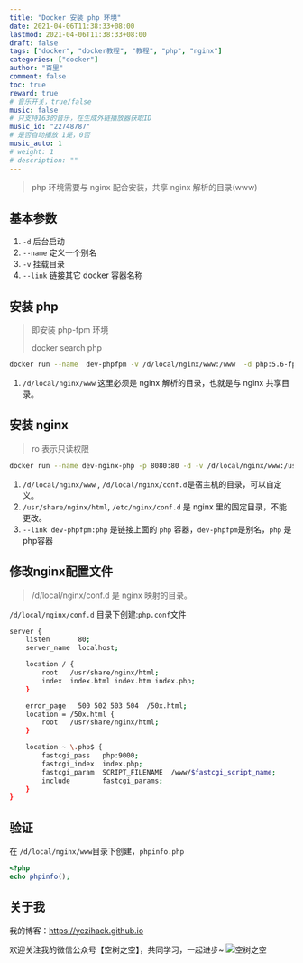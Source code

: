 ```yaml
---
title: "Docker 安装 php 环境"
date: 2021-04-06T11:38:33+08:00
lastmod: 2021-04-06T11:38:33+08:00
draft: false
tags: ["docker", "docker教程", "教程", "php", "nginx"]
categories: ["docker"]
author: "百里"
comment: false
toc: true
reward: true
# 音乐开关，true/false
music: false
# 只支持163的音乐，在生成外链播放器获取ID
music_id: "22748787"
# 是否自动播放 1是，0否
music_auto: 1
# weight: 1
# description: ""
---
```


> php 环境需要与 nginx 配合安装，共享 nginx 解析的目录(www)



## 基本参数

1. `-d` 后台启动
2. `--name` 定义一个别名
3. `-v` 挂载目录
4. `--link`  链接其它 docker 容器名称



## 安装 php 

> 即安装 php-fpm 环境
>
> docker search php

```sh 
docker run --name  dev-phpfpm -v /d/local/nginx/www:/www  -d php:5.6-fpm
```

1. `/d/local/nginx/www` 这里必须是 nginx 解析的目录，也就是与 nginx 共享目录。

## 安装 nginx

> ro 表示只读权限

```sh
docker run --name dev-nginx-php -p 8080:80 -d -v /d/local/nginx/www:/usr/share/nginx/html:ro -v /d/local/nginx/conf.d:/etc/nginx/conf.d:ro --link dev-phpfpm:php nginx
```

1. `/d/local/nginx/www` , `/d/local/nginx/conf.d`是宿主机的目录，可以自定义。
2. `/usr/share/nginx/html`, `/etc/nginx/conf.d` 是 nginx 里的固定目录，不能更改。
3. `--link dev-phpfpm:php` 是链接上面的 `php` 容器，`dev-phpfpm`是别名，`php` 是php容器



## 修改nginx配置文件

> /d/local/nginx/conf.d 是 nginx 映射的目录。

`/d/local/nginx/conf.d` 目录下创建:`php.conf`文件

```sh
server {
    listen       80;
    server_name  localhost;

    location / {
        root   /usr/share/nginx/html;
        index  index.html index.htm index.php;
    }

    error_page   500 502 503 504  /50x.html;
    location = /50x.html {
        root   /usr/share/nginx/html;
    }

    location ~ \.php$ {
        fastcgi_pass   php:9000;
        fastcgi_index  index.php;
        fastcgi_param  SCRIPT_FILENAME  /www/$fastcgi_script_name;
        include        fastcgi_params;
    }
}
```



## 验证

在 `/d/local/nginx/www`目录下创建，`phpinfo.php`

```php
<?php
echo phpinfo();
```



## 关于我
我的博客：https://yezihack.github.io

欢迎关注我的微信公众号【空树之空】，共同学习，一起进步~
![空树之空](https://cdn.jsdelivr.net/gh/yezihack/assets/b/20210122112114.png?imageslim)